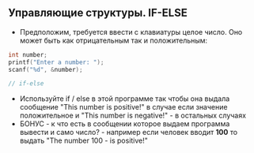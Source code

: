 ## Управляющие структуры. IF-ELSE


* Предположим, требуется ввести с клавиатуры целое число. Оно может быть как отрицательным так и положительным:
  
```c
int number; 
printf("Enter a number: ");
scanf("%d", &number);

// if-else

```

* Используйте if / else в этой программе так чтобы она выдала сообщение "This number is positive!" в случае если значение положительное и "This number is negative!" - в остальных случаях
* БОНУС - к что есть в сообщении которое выдаем программа вывести и само число? - например если человек вводит **100** то выдать "The number 100 - is positive!"